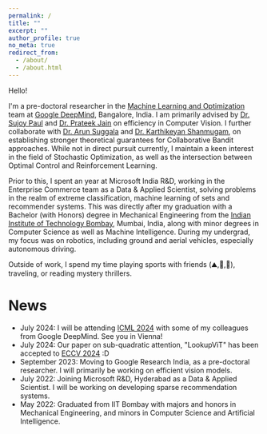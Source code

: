 ```yaml
---
permalink: /
title: ""
excerpt: ""
author_profile: true
no_meta: true
redirect_from: 
  - /about/
  - /about.html
---
```


Hello!

I'm a pre-doctoral researcher in the [Machine Learning and Optimization](https://research.google/teams/india-research-lab/) team at [Google DeepMind](https://deepmind.google/), Bangalore, India. I am primarily advised by [Dr. Sujoy Paul](https://sujoyp.github.io/) and [Dr. Prateek Jain](https://www.prateekjain.org/) on efficiency in Computer Vision. I further collaborate with [Dr. Arun Suggala](https://research.google/people/arun-sai-suggala/) and [Dr. Karthikeyan Shanmugam](https://sites.google.com/corp/view/karthikeyan-shanmugam), on establishing stronger theoretical guarantees for Collaborative Bandit approaches. While not in direct pursuit currently, I maintain a keen interest in the field of Stochastic Optimization, as well as the intersection between Optimal Control and Reinforcement Learning.
<!-- I strive to build AI technologies that are simultaneously open/accessible to all and safe/ethical.  -->

Prior to this, I spent an year at Microsoft India R&D, working in the Enterprise Commerce team as a Data & Applied Scientist, solving problems in the realm of extreme classification, machine learning of sets and recommender systems. This was directly after my graduation with a Bachelor (with Honors) degree in Mechanical Engineering from the [Indian Institute of Technology Bombay](https://www.iitb.ac.in), Mumbai, India, along with minor degrees in Computer Science as well as Machine Intelligence. During my undergrad, my focus was on robotics, including ground and aerial vehicles, especially autonomous driving.

Outside of work, I spend my time playing sports with friends (:mountain:,:badminton:,:tennis:), traveling, or reading mystery thrillers.


News
======
- July 2024: I will be attending [ICML 2024](https://icml.cc/) with some of my colleagues from Google DeepMind. See you in Vienna!
- July 2024: Our paper on sub-quadratic attention, "LookupViT" has been accepted to [ECCV 2024](https://eccv.ecva.net/) :D
- September 2023: Moving to Google Research India, as a pre-doctoral researcher. I will primarily be working on efficient vision models.
- July 2022: Joining Microsoft R&D, Hyderabad as a Data & Applied Scientist. I will be working on developing sparse recommendation systems.
- May 2022: Graduated from IIT Bombay with majors and honors in Mechanical Engineering, and minors in Computer Science and Artificial Intelligence.




